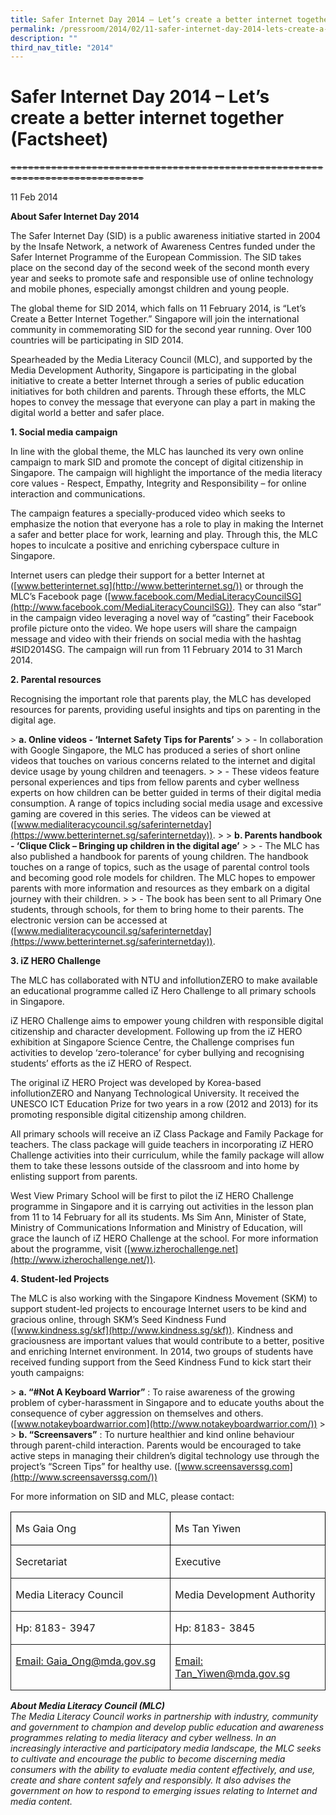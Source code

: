 ```yaml
---
title: Safer Internet Day 2014 – Let’s create a better internet together (Factsheet)
permalink: /pressroom/2014/02/11-safer-internet-day-2014-lets-create-a-better-internet-together-factsheet/
description: ""
third_nav_title: "2014"
---
```

# Safer Internet Day 2014 – Let’s create a better internet together (Factsheet)
~~=============================================================================~~

11 Feb 2014

**About Safer Internet Day 2014**

The Safer Internet Day (SID) is a public awareness initiative started in 2004 by the Insafe Network, a network of Awareness Centres funded under the Safer Internet Programme of the European Commission. The SID takes place on the second day of the second week of the second month every year and seeks to promote safe and responsible use of online technology and mobile phones, especially amongst children and young people.

The global theme for SID 2014, which falls on 11 February 2014, is “Let’s Create a Better Internet Together.” Singapore will join the international community in commemorating SID for the second year running. Over 100 countries will be participating in SID 2014.

Spearheaded by the Media Literacy Council (MLC), and supported by the Media Development Authority, Singapore is participating in the global initiative to create a better Internet through a series of public education initiatives for both children and parents. Through these efforts, the MLC hopes to convey the message that everyone can play a part in making the digital world a better and safer place.

**1\. Social media campaign**

In line with the global theme, the MLC has launched its very own online campaign to mark SID and promote the concept of digital citizenship in Singapore. The campaign will highlight the importance of the media literacy core values - Respect, Empathy, Integrity and Responsibility – for online interaction and communications.

The campaign features a specially-produced video which seeks to emphasize the notion that everyone has a role to play in making the Internet a safer and better place for work, learning and play. Through this, the MLC hopes to inculcate a positive and enriching cyberspace culture in Singapore.

Internet users can pledge their support for a better Internet at ([www.betterinternet.sg](http://www.betterinternet.sg/)) or through the MLC’s Facebook page ([www.facebook.com/MediaLiteracyCouncilSG](http://www.facebook.com/MediaLiteracyCouncilSG)). They can also “star” in the campaign video leveraging a novel way of “casting” their Facebook profile picture onto the video. We hope users will share the campaign message and video with their friends on social media with the hashtag #SID2014SG. The campaign will run from 11 February 2014 to 31 March 2014.

**2\. Parental resources**

Recognising the important role that parents play, the MLC has developed resources for parents, providing useful insights and tips on parenting in the digital age.

&gt; **a. Online videos - ‘Internet Safety Tips for Parents’**
&gt; 
&gt; \- In collaboration with Google Singapore, the MLC has produced a series of short online videos that touches on various concerns related to the internet and digital device usage by young children and teenagers.
&gt; 
&gt; \- These videos feature personal experiences and tips from fellow parents and cyber wellness experts on how children can be better guided in terms of their digital media consumption. A range of topics including social media usage and excessive gaming are covered in this series. The videos can be viewed at ([www.medialiteracycouncil.sg/saferinternetday](https://www.betterinternet.sg/saferinternetday)).
&gt; 
&gt; **b. Parents handbook - ‘Clique Click – Bringing up children in the digital age’**
&gt; 
&gt; \- The MLC has also published a handbook for parents of young children. The handbook touches on a range of topics, such as the usage of parental control tools and becoming good role models for children. The MLC hopes to empower parents with more information and resources as they embark on a digital journey with their children.
&gt; 
&gt; \- The book has been sent to all Primary One students, through schools, for them to bring home to their parents. The electronic version can be accessed at ([www.medialiteracycouncil.sg/saferinternetday](https://www.betterinternet.sg/saferinternetday)).

**3\. iZ HERO Challenge**

The MLC has collaborated with NTU and infollutionZERO to make available an educational programme called iZ Hero Challenge to all primary schools in Singapore.

iZ HERO Challenge aims to empower young children with responsible digital citizenship and character development. Following up from the iZ HERO exhibition at Singapore Science Centre, the Challenge comprises fun activities to develop ‘zero-tolerance’ for cyber bullying and recognising students’ efforts as the iZ HERO of Respect.

The original iZ HERO Project was developed by Korea-based infollutionZERO and Nanyang Technological University. It received the UNESCO ICT Education Prize for two years in a row (2012 and 2013) for its promoting responsible digital citizenship among children.

All primary schools will receive an iZ Class Package and Family Package for teachers. The class package will guide teachers in incorporating iZ HERO Challenge activities into their curriculum, while the family package will allow them to take these lessons outside of the classroom and into home by enlisting support from parents.

West View Primary School will be first to pilot the iZ HERO Challenge programme in Singapore and it is carrying out activities in the lesson plan from 11 to 14 February for all its students. Ms Sim Ann, Minister of State, Ministry of Communications Information and Ministry of Education, will grace the launch of iZ HERO Challenge at the school. For more information about the programme, visit ([www.izherochallenge.net](http://www.izherochallenge.net/)).

**4\. Student-led Projects**

The MLC is also working with the Singapore Kindness Movement (SKM) to support student-led projects to encourage Internet users to be kind and gracious online, through SKM’s Seed Kindness Fund ([www.kindness.sg/skf](http://www.kindness.sg/skf)). Kindness and graciousness are important values that would contribute to a better, positive and enriching Internet environment. In 2014, two groups of students have received funding support from the Seed Kindness Fund to kick start their youth campaigns:

&gt; **a. “#Not A Keyboard Warrior”** : To raise awareness of the growing problem of cyber-harassment in Singapore and to educate youths about the consequence of cyber aggression on themselves and others. ([www.notakeyboardwarrior.com](http://www.notakeyboardwarrior.com/))
&gt; 
&gt; **b. “Screensavers”** : To nurture healthier and kind online behaviour through parent-child interaction. Parents would be encouraged to take active steps in managing their children’s digital technology use through the project’s “Screen Tips” for healthy use. ([www.screensaverssg.com](http://www.screensaverssg.com/))


For more information on SID and MLC, please contact:

<table><tbody><tr style="height: 11.55pt;"><td valign="top" style="border: 1pt solid windowtext; padding: 0in 5.4pt; width: 212.25pt; height: 11.55pt;"><p><span>Ms Gaia Ong</span></p></td><td valign="top" style="border: 1pt solid windowtext; padding: 0in 5.4pt; width: 198.75pt; height: 11.55pt;"><p><span>Ms Tan Yiwen</span></p></td></tr><tr style="height: 11.55pt;"><td valign="top" style="border-width: medium 1pt 1pt; border-style: none solid solid; border-color: initial; padding: 0in 5.4pt; width: 212.25pt; height: 11.55pt;"><p><span>Secretariat</span></p></td><td valign="top" style="border-width: medium 1pt 1pt medium; border-style: none solid solid none; border-color: initial; padding: 0in 5.4pt; width: 198.75pt; height: 11.55pt;"><p><span>Executive</span></p></td></tr><tr style="height: 11.55pt;"><td valign="top" style="border-width: medium 1pt 1pt; border-style: none solid solid; border-color: initial; padding: 0in 5.4pt; width: 212.25pt; height: 11.55pt;"><p><span>Media Literacy Council</span></p></td><td valign="top" style="border-width: medium 1pt 1pt medium; border-style: none solid solid none; border-color: initial; padding: 0in 5.4pt; width: 198.75pt; height: 11.55pt;"><p><span>Media Development Authority</span></p></td></tr><tr style="height: 11.55pt;"><td valign="top" style="border-width: medium 1pt 1pt; border-style: none solid solid; border-color: initial; padding: 0in 5.4pt; width: 212.25pt; height: 11.55pt;"><p><span>Hp: 8183- 3947</span></p></td><td valign="top" style="border-width: medium 1pt 1pt medium; border-style: none solid solid none; border-color: initial; padding: 0in 5.4pt; width: 198.75pt; height: 11.55pt;"><p><span>Hp: 8183- 3845</span></p></td></tr><tr style="height: 11.55pt;"><td valign="top" style="border-width: medium 1pt 1pt; border-style: none solid solid; border-color: initial; padding: 0in 5.4pt; width: 212.25pt; height: 11.55pt;"><p><span><a href="mailto:Gaia_Ong@mda.gov.sg">Email: Gaia_Ong@mda.gov.sg</a></span></p></td><td valign="top" style="border-width: medium 1pt 1pt medium; border-style: none solid solid none; border-color: initial; padding: 0in 5.4pt; width: 198.75pt; height: 11.55pt;"><p><span><a href="mailto:Tan_Yiwen@mda.gov.sg">Email: Tan_Yiwen@mda.gov.sg</a></span></p></td></tr></tbody></table>

_**About Media Literacy Council (MLC)**  
The Media Literacy Council works in partnership with industry, community and government to champion and develop public education and awareness programmes relating to media literacy and cyber wellness. In an increasingly interactive and participatory media landscape, the MLC seeks to cultivate and encourage the public to become discerning media consumers with the ability to evaluate media content effectively, and use, create and share content safely and responsibly. It also advises the government on how to respond to emerging issues relating to Internet and media content._